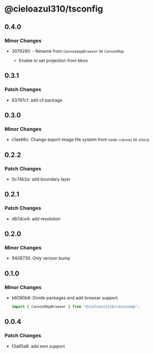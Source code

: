 # @cieloazul310/tsconfig

## 0.4.0

### Minor Changes

- 3079290: - Rename from `CanvasmapBrowser` to `CanvasMap`

  - Enable to set projection from bbox

## 0.3.1

### Patch Changes

- 63797c1: add cli package

## 0.3.0

### Minor Changes

- c1ae66c: Change export image file system from `node-canvas` to `sharp`

## 0.2.2

### Patch Changes

- 0c74b2a: add boundary layer

## 0.2.1

### Patch Changes

- d87dce4: add resolution

## 0.2.0

### Minor Changes

- 9408730: Only version bump

## 0.1.0

### Minor Changes

- b6090b6: Divide packages and add browser support.

  ```ts
  import { CanvasMapBrowser } from "@cieloazul310/canvasmap";
  ```

## 0.0.4

### Patch Changes

- f3a65a8: add esm support

